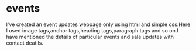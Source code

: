 # events
I've created an event updates webpage only using html and simple css.Here I used image tags,anchor tags,heading tags,paragraph tags and so on.I have mentioned the details of particular events and sale updates with contact deatils.
